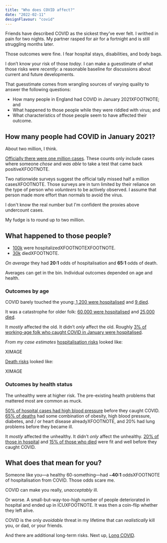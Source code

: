 ```yaml
---
title: "Who does COVID affect?"
date: "2022-02-11"
designFlavour: "covid"
---
```


Friends have described COVID as the sickest they’ve ever felt. I writhed in pain for two nights. My partner rasped for air for a fortnight and is still struggling months later.

Those outcomes were fine. I fear hospital stays, disabilities, and body bags.

I don’t know your risk of those _today_. I can make a guesstimate of what those risks were _recently_: a reasonable baseline for discussions about current and future developments.

That guesstimate comes from wrangling sources of varying quality to answer the following questions:

-   How many people in England had COVID in January 2021XFOOTNOTE; and
-   What happened to those people while they were riddled with virus; and
-   What characteristics of those people seem to have affected their outcome.

## How many people had COVID in January 2021?

About two million, I think.

[Officially there were one million cases](https://coronavirus.data.gov.uk/details/cases?areaType=nation&areaName=England). These counts only include cases where someone _chose_ and _was able_ to take a test that came back positiveXFOOTNOTE.

Two nationwide surveys suggest the official tally missed half a million casesXFOOTNOTE. Those surveys are in turn limited by their reliance on the type of person who _volunteers_ to be actively observed. I assume that person made more effort than normals to avoid the virus.

I don't know the real number but I'm confident the proxies above undercount cases.

My fudge is to round up to two million.

## What happened to those people?

-   [100k](https://www.england.nhs.uk/statistics/statistical-work-areas/uec-sitrep/urgent-and-emergency-care-daily-situation-reports-2020-21/) were hospitalizedXFOOTNOTEXFOOTNOTE.
-   [30k](https://coronavirus.data.gov.uk/details/deaths?areaType=nation&areaName=England) diedXFOOTNOTE.

_On average_ they had **20:1** odds of hospitalisation and **65:1** odds of death.

Averages can get in the bin. Individual outcomes depended on age and health.

### Outcomes by age

COVID barely touched the young:[ 1,200 were hospitalised](https://docs.google.com/spreadsheets/d/1wjucMoNfyz8ZnpGzA6RyaCm4fBnUb89d666k77uEWuc/) and [9 died](https://docs.google.com/spreadsheets/d/1wjucMoNfyz8ZnpGzA6RyaCm4fBnUb89d666k77uEWuc/).

It was a catastrophe for older folk: [60,000 were hospitalised](https://docs.google.com/spreadsheets/d/1wjucMoNfyz8ZnpGzA6RyaCm4fBnUb89d666k77uEWuc/) and [25,000 died](https://docs.google.com/spreadsheets/d/1G9dwVXfqBXUps0f69g5dn3XN2CeDEObHidk0cAaVo8s/).

It _mostly_ affected the old. It didn’t _only_ affect the old. Roughly [3% of working-age folk who caught COVID in January were hospitalised](https://docs.google.com/spreadsheets/d/1wjucMoNfyz8ZnpGzA6RyaCm4fBnUb89d666k77uEWuc/).

_From my case estimates_ [hospitalisation risks](https://docs.google.com/spreadsheets/d/1wjucMoNfyz8ZnpGzA6RyaCm4fBnUb89d666k77uEWuc/) looked like:

XIMAGE

[Death risks](https://docs.google.com/spreadsheets/d/1G9dwVXfqBXUps0f69g5dn3XN2CeDEObHidk0cAaVo8s/) looked like:

XIMAGE

### Outcomes by health status

The unhealthy were at higher risk. The pre-existing health problems that mattered most are common as muck.

[50% of hospital cases had high blood pressure](https://www.bmj.com/content/372/bmj.n693#T1) before they caught COVID. [65% of deaths](https://docs.google.com/spreadsheets/d/1XqkvCoyQDNHQtm7Ez7bdpcDxAm0WMWttfcWGXA6SyM8/edit#gid=0) had some combination of obesity, high blood pressure, diabetes, and / or heart disease alreadyXFOOTNOTE, and 20% had lung problems before they became ill.

It _mostly_ affected the unhealthy. It didn’t _only_ affect the unhealthy. [20% of those in hospital](https://www.bmj.com/content/369/bmj.m1985#T1) and [15% of those who died](https://docs.google.com/spreadsheets/d/1XqkvCoyQDNHQtm7Ez7bdpcDxAm0WMWttfcWGXA6SyM8/edit#gid=0) were fit and well before they caught COVID.

## What does that mean for you?

Someone like you—a healthy 60-something—had ~**40:1** oddsXFOOTNOTE of hospitalisation from COVID. Those odds scare me.

COVID can make you really, _unacceptably_ ill.

Or worse. A small-but-way-too-high number of people deteriorated in hospital and ended up in ICUXFOOTNOTE. It was then a coin-flip whether they left alive.

COVID is the only _avoidable_ threat in my lifetime that can _realistically_ kill you, or dad, or your friends.

And there are additional long-term risks. Next up, [Long COVID](longCovid).

